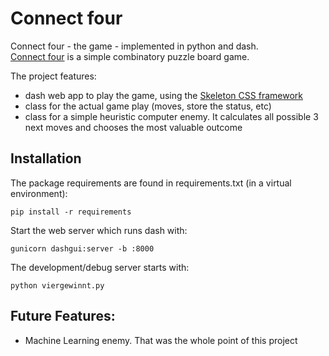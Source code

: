 # Connect four

Connect four - the game - implemented in python and dash.  
[Connect four](https://en.wikipedia.org/wiki/Connect_Four) is a simple combinatory puzzle board game.

The project features:
- dash web app to play the game, using the [Skeleton CSS framework](http://getskeleton.com/)
- class for the actual game play (moves, store the status, etc)
- class for a simple heuristic computer enemy. It calculates all possible 3 next moves and chooses the most valuable outcome

## Installation

The package requirements are found in requirements.txt (in a virtual environment):

``pip install -r requirements``

Start the web server which runs dash with:

``gunicorn dashgui:server -b :8000``

The development/debug server starts with:

``python viergewinnt.py``

## Future Features:
- Machine Learning enemy. That was the whole point of this project
